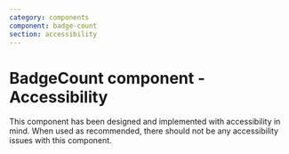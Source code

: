 ```yaml
---
category: components
component: badge-count
section: accessibility
---
```


# BadgeCount component - Accessibility

This component has been designed and implemented with accessibility in mind. When used as recommended, there should not be any accessibility issues with this component.